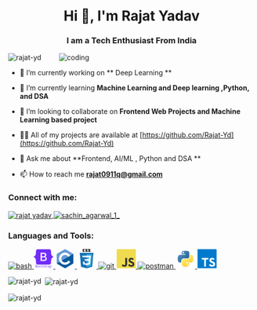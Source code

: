 <h1 align="center">Hi 👋, I'm Rajat Yadav</h1>
<h3 align="center">I am a Tech Enthusiast From India</h3>
<img align="right" alt="coding" width="400" src="https://img.etimg.com/thumb/width-1200,height-900,imgsize-638053,resizemode-75,msid-84146083/prime/technology-and-startups/booting-up-developer-economy-how-tech-startups-are-helping-coders-build-and-test-software-faster.jpg">
<p align="left">
  <img src="https://komarev.com/ghpvc/?username=rajat-yd&label=Profile%20views&color=0e75b6&style=flat" alt="rajat-yd" />
</p>

- 🔭 I’m currently working on ** Deep Learning  **

- 🌱 I’m currently learning **Machine Learning and Deep learning ,Python, and DSA**

- 👯 I’m looking to collaborate on **Frontend Web Projects and Machine Learning based project**

- 👨‍💻 All of my projects are available at [https://github.com/Rajat-Yd](https://github.com/Rajat-Yd)

- 💬 Ask me about **Frontend, AI/ML , Python and DSA **

- 📫 How to reach me **rajat0911q@gmail.com**

<h3 align="left">Connect with me:</h3>
<p align="left">
<a href="https://linkedin.com/in/rajat yadav" target="blank">
  <img align="center" src="https://raw.githubusercontent.com/rahuldkjain/github-profile-readme-generator/master/src/images/icons/Social/linked-in-alt.svg" alt="rajat yadav" height="30" width="40" />
</a>
<a href="https://www.instagram.com/raj_atyd24/" target="blank">
  <img align="center" src="https://raw.githubusercontent.com/rahuldkjain/github-profile-readme-generator/master/src/images/icons/Social/instagram.svg" alt="sachin_agarwal_1_" height="30" width="40" />
</a>
</p>

<h3 align="left">Languages and Tools:</h3>
<p align="left">
  <a href="https://www.gnu.org/software/bash/" target="_blank" rel="noreferrer">
    <img src="https://www.vectorlogo.zone/logos/gnu_bash/gnu_bash-icon.svg" alt="bash" width="40" height="40"/>
  </a>
  <a href="https://getbootstrap.com" target="_blank" rel="noreferrer">
    <img src="https://raw.githubusercontent.com/devicons/devicon/master/icons/bootstrap/bootstrap-plain-wordmark.svg" alt="bootstrap" width="40" height="40"/>
  </a>
  <a href="https://www.cprogramming.com/" target="_blank" rel="noreferrer">
    <img src="https://raw.githubusercontent.com/devicons/devicon/master/icons/c/c-original.svg" alt="c" width="40" height="40"/>
  </a>
  <a href="https://www.w3schools.com/css/" target="_blank" rel="noreferrer">
    <img src="https://raw.githubusercontent.com/devicons/devicon/master/icons/css3/css3-original-wordmark.svg" alt="css3" width="40" height="40"/>
  </a>
  <a href="https://git-scm.com/" target="_blank" rel="noreferrer">
    <img src="https://www.vectorlogo.zone/logos/git-scm/git-scm-icon.svg" alt="git" width="40" height="40"/>
  </a>
  <a href="https://developer.mozilla.org/en-US/docs/Web/JavaScript" target="_blank" rel="noreferrer">
    <img src="https://raw.githubusercontent.com/devicons/devicon/master/icons/javascript/javascript-original.svg" alt="javascript" width="40" height="40"/>
  </a>
  <a href="https://postman.com" target="_blank" rel="noreferrer">
    <img src="https://www.vectorlogo.zone/logos/getpostman/getpostman-icon.svg" alt="postman" width="40" height="40"/>
  </a>
  <a href="https://www.python.org" target="_blank" rel="noreferrer">
    <img src="https://raw.githubusercontent.com/devicons/devicon/master/icons/python/python-original.svg" alt="python" width="40" height="40"/>
  </a>
  <a href="https://www.typescriptlang.org/" target="_blank" rel="noreferrer">
    <img src="https://raw.githubusercontent.com/devicons/devicon/master/icons/typescript/typescript-original.svg" alt="typescript" width="40" height="40"/>
  </a>
</p>

<p>
  <img align="left" src="https://github-readme-stats.vercel.app/api/top-langs?username=rajat-yd&show_icons=true&locale=en&layout=compact" alt="rajat-yd" />
</p>

<p>&nbsp;
  <img align="center" src="https://github-readme-stats.vercel.app/api?username=rajat-yd&show_icons=true&locale=en" alt="rajat-yd" />
</p>

<p>
  <img align="center" src="https://github-readme-streak-stats.herokuapp.com/?user=rajat-yd&" alt="rajat-yd" />
</p>

